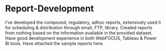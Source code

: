 # Report-Development
I've developed the compound, regulatory, adhoc reports, extensively used it for scheduling & distribution through email, FTP, library.
Created reports from nothing based on the information available in the provided dataset.
Have good development experience in both WebFOCUS, Tableau & Power BI tools.
Have attached the sample reports here.
